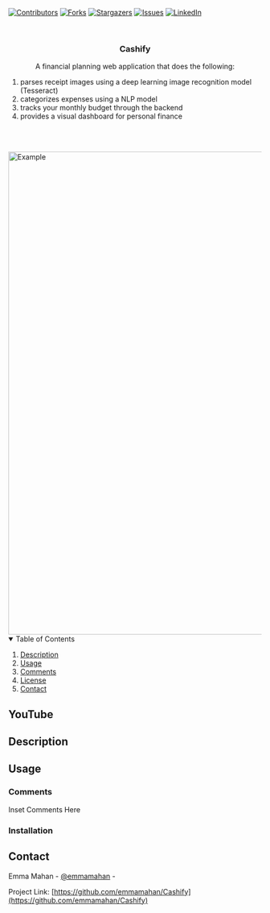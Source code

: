 [![Contributors][contributors-shield]][contributors-url]
[![Forks][forks-shield]][forks-url]
[![Stargazers][stars-shield]][stars-url]
[![Issues][issues-shield]][issues-url]
[![LinkedIn][linkedin-shield]][linkedin-url]

<!-- PROJECT LOGO -->
<br />
<p align="center">
  <a href="https://github.com/emmamahan/Cashify">
    <!-- <img src="https://user-images.githubusercontent.com/54069717/71475766-a806cf00-27af-11ea-9aff-4b0500bf2951.png" alt="Logo" width="80" height="80"> -->
  </a>

  <h3 align="center">Cashify</h3>

  <p align="center">
    A financial planning web application that does the following:
    <ol>
      <li> parses receipt images using a deep learning image recognition model (Tesseract) </li>
      <li> categorizes expenses using a NLP model </li>
      <li> tracks your monthly budget through the backend </li>
      <li> provides a visual dashboard  for personal finance </li>
    </ol>
    <br />
    <br />
  </p>
</p>

<img width="959" alt="Example" src="https://github.com/user-attachments/assets/a5762669-28e3-4774-b2eb-dba302e98c5e" />

<!-- TABLE OF CONTENTS -->
<details open="open">
  <summary>Table of Contents</summary>
  <ol>
    <!--<li><a href="#youtube">YouTube Demo</a></li>-->
    <li><a href="#description">Description</a></li>
    <li><a href="#usage">Usage</a></li>
    <li><a href="#comments">Comments</a></li>
	  <li><a href="#license">License</a></li>
    <li><a href="#contact">Contact</a></li>
  </ol>
</details>

<!-- YOUTUBE -->
## YouTube

<!--[![download](https://user-images.githubusercontent.com/54069717/71476026-fcf71500-27b0-11ea-8027-5eb0df3fe527.png)](https://www.youtube.com/watch?v=nt5bddWEGeM)-->

<!-- DESCRIPTION -->
## Description


<!--<img width="211" alt="titlescreen" src="https://user-images.githubusercontent.com/54069717/71475766-a806cf00-27af-11ea-9aff-4b0500bf2951.png">-->

<!-- USAGE -->
## Usage

<!--Notecards and Sticky Notes
* Create them using left and right bottom buttons. The square logo creates sticky notes, the rectangle logo creates notecards.
* Cards are their own objects that you can move around and assign text attributes to (unlimited lines).

Drag and Drop Trash Button
* Card becomes slightly transparent when you drag and hover it over the trash button and disappears by fading out when you release.

Delete All
* You can delete all the cards at once by pressing the delete all button, which navigates you to a confirmation page before executing.

<img width="404" alt="photo1" src="https://user-images.githubusercontent.com/54069717/71475768-ab01bf80-27af-11ea-9ee0-2596d734412f.png">
<img width="411" alt="photo2" src="https://user-images.githubusercontent.com/54069717/71475773-ad641980-27af-11ea-8a5d-85aef9f07de4.png">
-->

<!-- COMMENTS -->
### Comments

Inset Comments Here

### Installation

<!--
1. Clone the repo
   ```sh
   git clone https://github.com/h1yung/Cashify.git
   ```
2. Install under XCode
3. Connect your iOS device and deploy

<!-- LICENSE -->
<!-- ## License

Distributed under the MIT License. See `LICENSE` for more information.
 -->


<!-- CONTACT -->
## Contact

Emma Mahan - [@emmamahan][linkedin-url] - 

Project Link: [https://github.com/emmamahan/Cashify](https://github.com/emmamahan/Cashify)

<!-- MARKDOWN LINKS & IMAGES -->
<!-- https://www.markdownguide.org/basic-syntax/#reference-style-links -->
[contributors-shield]: https://img.shields.io/github/contributors/emmamahan/Cashify.svg?style=for-the-badge
[contributors-url]: https://github.com/emmamahan/Cashify/graphs/contributors
[forks-shield]: https://img.shields.io/github/forks/emmamahan/Cashify.svg?style=for-the-badge
[forks-url]: https://github.com/emmamahan/Cashify/network/members
[stars-shield]: https://img.shields.io/github/stars/emmamahan/Cashify.svg?style=for-the-badge
[stars-url]: https://github.com/emmamahan/Cashify/stargazers
[issues-shield]: https://img.shields.io/github/issues/emmamahan/Cashify.svg?style=for-the-badge
[issues-url]: https://github.com/emmamahan/Cashify/issues
[linkedin-url]: https://www.linkedin.com/in/emmamahan
[linkedin-shield]: https://img.shields.io/badge/-LinkedIn-black.svg?style=for-the-badge&logo=linkedin&colorB=555

